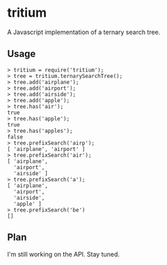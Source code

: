 tritium
=======

A Javascript implementation of a ternary search tree.

Usage
-----

    > tritium = require('tritium');
    > tree = tritium.ternarySearchTree();
    > tree.add('airplane');
    > tree.add('airport');
    > tree.add('airside');
    > tree.add('apple');
    > tree.has('air');
    true
    > tree.has('apple');
    true
    > tree.has('apples');
    false
    > tree.prefixSearch('airp');
    [ 'airplane', 'airport' ]
    > tree.prefixSearch('air');
    [ 'airplane',
      'airport',
      'airside' ]
    > tree.prefixSearch('a');
    [ 'airplane',
      'airport',
      'airside',
      'apple' ]
    > tree.prefixSearch('be')
    []

Plan
----

I'm still working on the API. Stay tuned.
